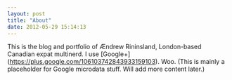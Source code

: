 ```yaml
---
layout: post
title: "About"
date: 2012-05-29 15:14:13
---
```


This is the blog and portfolio of Ændrew Rininsland, London-based Canadian expat multinerd. I use \[Google+\](https://plus.google.com/106103742843933159103). Woo. (This is mainly a placeholder for Google microdata stuff. Will add more content later.)
